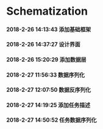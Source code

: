 # Schematization

#### 2018-2-26 14:13:43 添加基础框架
#### 2018-2-26 14:37:27 设计界面
#### 2018-2-26 15:20:29 添加数据层
#### 2018-2-27 11:56:33 数据序列化
#### 2018-2-27 12:07:50 数据反序列化
#### 2018-2-27 14:19:25 添加任务描述
#### 2018-2-27 14:50:52 任务数据序列化